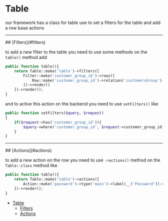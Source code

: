 <a name="table"></a>
# Table

our framework has a class for table use to set a filters for the table and add a row base actions

<hr>
<a name="filters"></a>
## [Filters](#filters)

to add a new filter to the table you need to use some methods on the `table()` method add

```php
public function table(){
    return Table::make('table')->filters([
        Filter::make('customer_group_id')->rows([
            Row::make('customer_group_id')->relation('customersGroup')->validation("required|array")->label(__('Customer Group'))->type('hasOne')->list(false)->model(\Modules\Customers\Entities\CustomersGroup::class)->get(),
        ])->render()
    ])->render();
}
```

and to active this action on the backend you need to use `setFilters()` like

```php 
public function setFilters($query, $request)
{
    if($request->has('customer_group_id')){
        $query->where('customer_group_id', $request->customer_group_id);
    }
}
```

<hr>
<a name="actions"></a>
## [Actions](#actions)

to add a new action on the row you need to use `->actions()` method on the `Table::class` method like

```php 
public function table(){
    return Table::make('table')->actions([
        Action::make('password')->type('main')->label(__('Password'))->icon('bx bx-lock')->modal('password')->render(),
    ])->render();
}
```

- [Table](#table)
    - [Filters](#filters)
    - [Actions](#actions)
